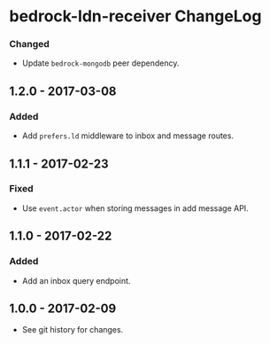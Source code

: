 # bedrock-ldn-receiver ChangeLog

### Changed
- Update `bedrock-mongodb` peer dependency.

## 1.2.0 - 2017-03-08

### Added
- Add `prefers.ld` middleware to inbox and message routes.

## 1.1.1 - 2017-02-23

### Fixed
- Use `event.actor` when storing messages in add message API.

## 1.1.0 - 2017-02-22

### Added
- Add an inbox query endpoint.

## 1.0.0 - 2017-02-09

- See git history for changes.
